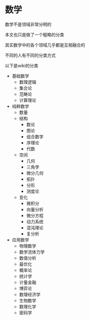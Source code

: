---
---

# 数学

数学不是领域非常分明的

本文也只是做了一个粗略的分类

其实数学中的各个领域几乎都是互相融合的

不同的人有不同的分类方式

以下是wiki的分类

+ 基础数学
  + 数理逻辑
  + 集合论
  + 范畴论
  + 计算理论
+ 纯粹数学
  + 数量
  + 结构
    + 数论
    + 图论
    + 组合数学
    + 序理论
    + 代数
  + 空间
    + 几何
    + 三角学
    + 微分几何
    + 拓扑
    + 分形
    + 测度论
  + 变化
    + 微积分
    + 向量分析
    + 微分方程
    + 动力系统
    + 混沌理论
    + 复分析
+ 应用数学
  + 物理数学
  + 数学流体力学
  + 数值分析
  + 最优化
  + 概率论
  + 统计学
  + 计量金融
  + 博弈论
  + 数理经济学
  + 生物数学
  + 数理化学
  + 密码学
